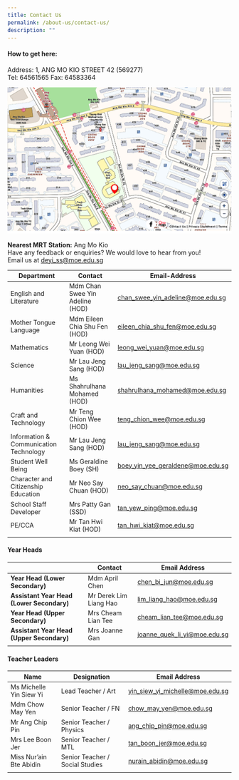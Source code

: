 ```yaml
---
title: Contact Us
permalink: /about-us/contact-us/
description: ""
---
```



#### How to get here:

Address: 1, ANG MO KIO STREET 42 (569277) <br>
Tel: 64561565 Fax: 64583364

![](/images/School%20Map.jpg)

**Nearest MRT Station:** Ang Mo Kio <br>
Have any feedback or enquiries? We would love to hear from you! <br> 
Email us at [deyi\_ss@moe.edu.sg](mailto:deyi_ss@moe.edu.sg)

| Department | Contact | Email-Address |
|---|---|---|
| English and Literature | Mdm Chan Swee Yin Adeline (HOD) | [chan\_swee\_yin\_adeline@moe.edu.sg](mailto:chan_swee_yin_adeline@moe.edu.sg) |
| Mother Tongue Language | Mdm Eileen Chia Shu Fen (HOD) | [eileen\_chia\_shu\_fen@moe.edu.sg](mailto:eileen_chia_shu_fen@moe.edu.sg) |
| Mathematics | Mr Leong Wei Yuan (HOD) | [leong\_wei\_yuan@moe.edu.sg](mailto:leong_wei_yuan@moe.edu.sg) |
| Science | Mr Lau Jeng Sang (HOD) | [lau\_jeng\_sang@moe.edu.sg](mailto:lau_jeng_sang@moe.edu.sg) |
| Humanities | Ms Shahrulhana Mohamed (HOD) | [shahrulhana\_mohamed@moe.edu.sg](mailto:shahrulhana_mohamed@moe.edu.sg) |
| Craft and Technology | Mr Teng Chion Wee (HOD) | [teng\_chion\_wee@moe.edu.sg](mailto:teng_chion_wee@moe.edu.sg) |
| Information & Communication Technology | Mr Lau Jeng Sang (HOD) | [lau\_jeng\_sang@moe.edu.sg](mailto:lau_jeng_sang@moe.edu.sg) |
| Student Well Being | Ms Geraldine Boey (SH) | [boey\_yin\_yee\_geraldene@moe.edu.sg](mailto:boey_yin_yee_geraldene@moe.edu.sg) |
| Character and Citizenship Education | Mr Neo Say Chuan (HOD) | [neo\_say\_chuan@moe.edu.sg](mailto:neo_say_chuan@moe.edu.sg)  |
| School Staff Developer | Mrs Patty Gan (SSD) | [tan\_yew\_ping@moe.edu.sg](mailto:tan_yew_ping@moe.edu.sg) |
| PE/CCA | Mr Tan Hwi Kiat (HOD) | [tan\_hwi\_kiat@moe.edu.sg](mailto:tan_hwi_kiat@moe.edu.sg) |
| | | | |

#### Year Heads

| | Contact | Email Address | 
|---|---|---|
| **Year Head (Lower Secondary)** | Mdm April Chen | [chen\_bi\_jun@moe.edu.sg](mailto:chen_bi_jun@moe.edu.sg) |
| **Assistant Year Head (Lower Secondary)** | Mr Derek Lim Liang Hao | [lim\_liang\_hao@moe.edu.sg](mailto:lim_liang_hao@moe.edu.sg) |
| **Year Head (Upper Secondary)** | Mrs Cheam Lian Tee | [cheam\_lian\_tee@moe.edu.sg](mailto:cheam_lian_tee@moe.edu.sg) |
| **Assistant Year Head (Upper Secondary)** | Mrs Joanne Gan | [joanne\_quek\_li\_yi@moe.edu.sg](mailto:joanne_quek_li_yi@moe.edu.sg) |
| | | |

#### Teacher Leaders

| Name | Designation | Email Address |
|---|---|---|
| Ms Michelle Yin Siew Yi  | Lead Teacher / Art  | [yin\_siew\_yi\_michelle@moe.edu.sg](mailto:yin_siew_yi_michelle@moe.edu.sg) |
| Mdm Chow May Yen  | Senior Teacher / FN | [chow\_may\_yen@moe.edu.sg](mailto:chow_may_yen@moe.edu.sg)  |
| Mr Ang Chip Pin | Senior Teacher / Physics | [ang\_chip\_pin@moe.edu.sg](mailto:ang_chip_pin@moe.edu.sg) |
| Mrs Lee Boon Jer | Senior Teacher / MTL  | [tan\_boon\_jer@moe.edu.sg](mailto:tan_boon_jer@moe.edu.sg) |
| Miss Nur’ain Bte Abidin | Senior Teacher / Social Studies | [nurain\_abidin@moe.edu.sg](mailto:nurain_abidin@moe.edu.sg) |
| | | |
